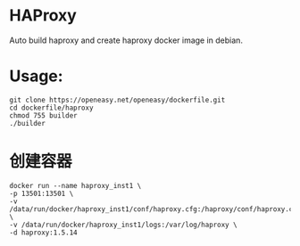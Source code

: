 HAProxy
==========

Auto build haproxy and create haproxy docker image in debian.

# Usage:
```shell
git clone https://openeasy.net/openeasy/dockerfile.git
cd dockerfile/haproxy
chmod 755 builder
./builder
```

# 创建容器
```shell
docker run --name haproxy_inst1 \
-p 13501:13501 \
-v /data/run/docker/haproxy_inst1/conf/haproxy.cfg:/haproxy/conf/haproxy.cfg \
-v /data/run/docker/haproxy_inst1/logs:/var/log/haproxy \
-d haproxy:1.5.14
```
